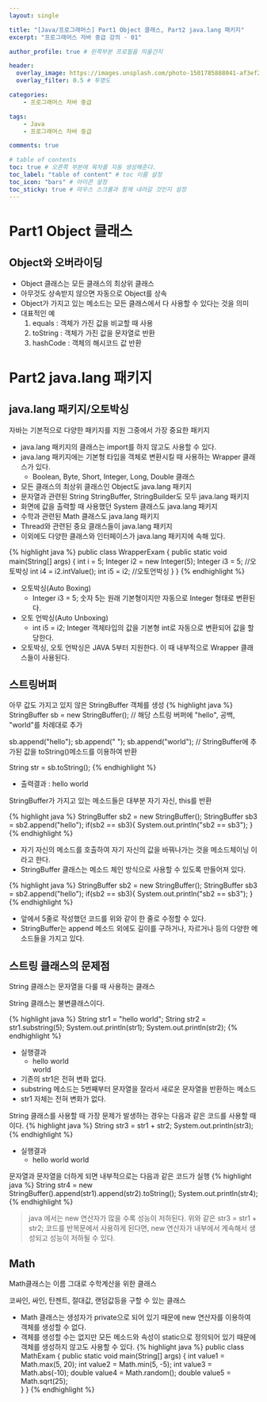 ```yaml
---
layout: single

title: "[Java/프로그래머스] Part1 Object 클래스, Part2 java.lang 패키지"
excerpt: "프로그래머스 자바 중급 강의 - 01"

author_profile: true # 왼쪽부분 프로필을 띄울건지

header:
  overlay_image: https://images.unsplash.com/photo-1501785888041-af3ef285b470?ixlib=rb-1.2.1&ixid=eyJhcHBfaWQiOjEyMDd9&auto=format&fit=crop&w=1350&q=80
  overlay_filter: 0.5 # 투명도

categories:
    - 프로그래머스 자바 중급

tags: 
    - Java
    - 프로그래머스 자바 중급

comments: true

# table of contents
toc: true # 오른쪽 부분에 목차를 자동 생성해준다.
toc_label: "table of content" # toc 이름 설정
toc_icon: "bars" # 아이콘 설정
toc_sticky: true # 마우스 스크롤과 함께 내려갈 것인지 설정
---
```


# Part1 Object 클래스

## Object와 오버라이딩
- Object 클래스는 모든 클래스의 최상위 클래스
- 아무것도 상속받지 않으면 자동으로 Object를 상속
- Object가 가지고 있는 메소드는 모든 클래스에서 다 사용할 수 있다는 것을 의미
- 대표적인 예
    1. equals : 객체가 가진 값을 비교할 때 사용
    2. toString : 객체가 가진 값을 문자열로 반환
    3. hashCode : 객체의 해시코드 값 반환
    
# Part2 java.lang 패키지

## java.lang 패키지/오토박싱
자바는 기본적으로 다양한 패키지를 지원 그중에서 가장 중요한 패키지
- java.lang 패키지의 클래스는 import를 하지 않고도 사용할 수 있다.
- java.lang 패키지에는 기본형 타입을 객체로 변환시킬 때 사용하는 Wrapper 클래스가 있다.
    - Boolean, Byte, Short, Integer, Long, Double 클래스
- 모든 클래스의 최상위 클래스인 Object도 java.lang 패키지
- 문자열과 관련된 String StringBuffer, StringBuilder도 모두 java.lang 패키지
- 화면에 값을 출력할 때 사용했던 System 클래스도 java.lang 패키지
- 수학과 관련된 Math 클래스도 java.lang 패키지
- Thread와 관련된 중요 클래스들이 java.lang 패키지
- 이외에도 다양한 클래스와 인터페이스가 java.lang 패키지에 속해 있다.

{% highlight java %}
public class WrapperExam {
    public static void main(String[] args) {
        int i = 5; 
        Integer i2 = new Integer(5);
        Integer i3 = 5;     //오토박싱
        int i4 = i2.intValue();
        int i5 = i2;       //오토언박싱
    }
}
{% endhighlight %}


- 오토박싱(Auto Boxing)
    - Integer i3 = 5; 숫자 5는 원래 기본형이지만 자동으로 Integer 형태로 변환된다.
- 오토 언박싱(Auto Unboxing)
    - int i5 = i2; Integer 객체타입의 값을 기본형 int로 자동으로 변환되어 값을 할당한다.
- 오토박싱, 오토 언박싱은 JAVA 5부터 지원한다. 이 때 내부적으로 Wrapper 클래스들이 사용된다.

## 스트링버퍼
아무 값도 가지고 있지 않은 StringBuffer 객체를 생성
{% highlight java %}
StringBuffer sb = new StringBuffer();
// 해당 스트링 버퍼에 "hello", 공백, "world"를 차례대로 추가

sb.append("hello");
sb.append(" ");
sb.append("world");
// StringBuffer에 추가된 값을 toString()메소드를 이용하여 반환

String str = sb.toString();
{% endhighlight %}

- 출력결과 : hello world

StringBuffer가 가지고 있는 메소드들은 대부분 자기 자신, this를 반환

{% highlight java %}
StringBuffer sb2 = new StringBuffer();
StringBuffer sb3 = sb2.append("hello");
if(sb2 == sb3){
    System.out.println("sb2 == sb3");
}
{% endhighlight %}

- 자기 자신의 메소드를 호출하여 자기 자신의 값을 바꿔나가는 것을 메소드체이닝 이라고 한다.
- StringBuffer 클래스는 메소드 체인 방식으로 사용할 수 있도록 만들어져 있다.

{% highlight java %}
StringBuffer sb2 = new StringBuffer();
StringBuffer sb3 = sb2.append("hello");
if(sb2 == sb3){
    System.out.println("sb2 == sb3");
}
{% endhighlight %}
  
- 앞에서 5줄로 작성했던 코드를 위와 같이 한 줄로 수정할 수 있다.
- StringBuffer는 append 메소드 외에도 길이를 구하거나, 자르거나 등의 다양한 메소드들을 가지고 있다.

## 스트링 클래스의 문제점
String 클래스는 문자열을 다룰 때 사용하는 클래스

String 클래스는 불변클래스이다.

{% highlight java %}
String str1 = "hello world";
String str2 = str1.substring(5);
System.out.println(str1);
System.out.println(str2);
{% endhighlight %}

- 실행결과
    - hello world<br> world
- 기존의 str1은 전혀 변화 없다.
- substring 메소드는 5번째부터 문자열을 잘라서 새로운 문자열을 반환하는 메소드
- str1 자체는 전혀 변화가 없다.

String 클래스를 사용할 때 가장 문제가 발생하는 경우는 다음과 같은 코드를 사용할 때이다.
{% highlight java %}
String str3 = str1 + str2;
System.out.println(str3);
{% endhighlight %}

- 실행결과
    - hello world world
    
문자열과 문자열을 더하게 되면 내부적으로는 다음과 같은 코드가 실행
{% highlight java %}
String str4 = new StringBuffer().append(str1).append(str2).toString();
System.out.println(str4);
{% endhighlight %}

> java 에서는 new 연산자가 많을 수록 성능이 저하된다. 위와 같은 str3 = str1 + str2; 코드를 반복문에서 사용하게 된다면,
> new 연산자가 내부에서 계속해서 생성되고 성능이 저하될 수 있다.

## Math
Math클래스는 이름 그대로 수학계산을 위한 클래스

코싸인, 싸인, 탄젠트, 절대값, 랜덤값등을 구할 수 있는 클래스
- Math 클래스는 생성자가 private으로 되어 있기 때문에 new 연산자를 이용하여 객체를 생성할 수 없다.
- 객체를 생성할 수는 없지만 모든 메소드와 속성이 static으로 정의되어 있기 때문에 객체를 생성하지 않고도 사용할 수 있다.
{% highlight java %}
public class MathExam {
    public static void main(String[] args) {
        int value1 = Math.max(5, 20);
        int value2 = Math.min(5, -5);
        int value3 = Math.abs(-10);
        double value4 = Math.random();
        double value5 = Math.sqrt(25);  
    }
}
{% endhighlight %}
  
